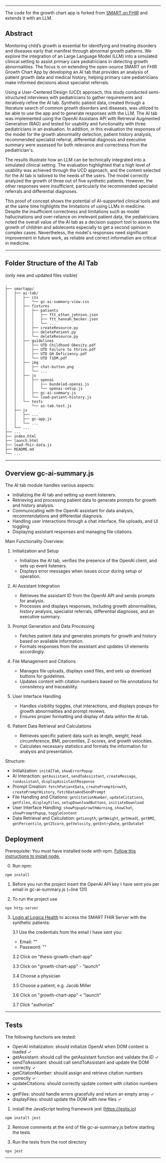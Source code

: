 --------------------------------------------------------------------------------
The code for the growth chart app is forked from [SMART on FHIR](https://github.com/smart-on-fhir/growth-chart-app/tree/master/js) and extends it with an LLM.
## Abstract
Monitoring child’s growth is essential for identifying and treating disorders and diseases early that manifest through abnormal growth patterns. We explore the integration of an Large Language Model (LLM) into a simulated clinical setting to assist primary care pediatricians in detecting growth abnormalities. The focus is on extending the open-source SMART on FHIR Growth Chart App by developing an AI tab that provides an analysis of patient growth data and medical history, helping primary care pediatricians make informed decisions about specialist referrals.

Using a User-Centered Design (UCD) approach, this study conducted semi-structured interviews with pediatricians to gather requirements and iteratively refine the AI tab. Synthetic patient data, created through a literature search of common growth disorders and diseases, was utilized to be able to use the app and to generate responses with the LLM. The AI tab was implemented using the OpenAI Assistans API with Retrieval Augmented Generation (RAG) and tested for usability and functionality with three pediatricians in an evaluation. In addition, in this evaluation the responses of the model for the growth abnormality detection, patient history analysis, recommended specialist referral, differential diagnosis and executive summary were assessed for both relevance and correctness from the pediatrician's.

The results illustrate how an LLM can be technically integrated into a simulated clinical setting. The evaluation highlighted that a high level of usability was achieved through the UCD approach, and the content selected for the AI tab is tailored to the needs of the users. The model correctly analyzed the growth of three out of five synthetic patients. However, the other responses were insufficient, particularly the recommended specialist referrals and differential diagnoses. 

This proof of concept shows the potential of AI-supported clinical tools and at the same time highlights the limitations of using LLMs in medicine. Despite the insufficient correctness and limitations such as model hallucinations and over-reliance on irrelevant patient data, the pediatricians noted the overall value of the AI tab as a decision support tool to assess the growth of children and adolecents especially to get a second opinion in complex cases. Nevertheless, the model's responses need significant improvement in future work, as reliable and correct information are critical in medicine.

--------------------------------------------------------------------------------

## Folder Structure of the AI Tab
(only new and updated files visible)
```
.
├── smartapp/
│   ├── ai-tab/
│   │   ├── css
│   │   │   └── gc-ai-summary-view.css
│   │   ├── fixtures
│   │   │   ├── patients
│   │   │   │   ├── ftt_ethan_johnson.json
│   │   │   │   ├── ftt_hannah_becker.json
│   │   │   │   └── ...
│   │   │   ├── createResource.py
│   │   │   ├── deletePatient.py
│   │   │   └── deleteResource.py
│   │   ├── guidelines
│   │   │   ├── UTD Childhood Obesity.pdf
│   │   │   ├── UTD Failure to thrive.pdf
│   │   │   ├── UTD GH Deficiency.pdf
│   │   │   └── UTD T1DM.pdf
│   │   ├── img
│   │   │   ├── chat-button.png
│   │   │   └── ...
│   │   ├── js
│   │   │   ├── openai
│   │   │   │   ├── bundeled-openai.js
│   │   │   │   └── openai-setup.js
│   │   │   ├── gc-ai-summary.js
│   │   │   └── load-patient-history.js
│   │   └── tests
│   │       └── ai-tab.test.js
│   ├── js
│   │   ├── ...
│   │   ├── gc-app.js
│   │   └── ...
│   └── ...
├── ...
├── index.html
├── launch.html
├── load-fhir-data.js
├── README.md
└── ...
```

-----------------------------------------------------------------------------
## Overview gc-ai-summary.js
The AI tab module handles various aspects:
  - Initializing the AI tab and setting up event listeners.
  - Retrieving and processing patient data to generate prompts for growth and history analysis.
  - Communicating with the OpenAI assistant for data analysis, recommendations and differential diagnosis.
  - Handling user interactions through a chat interface, file uploads, and UI toggling.
  - Displaying assistant responses and managing file citations.

Main Functionality Overview:
1. Initialization and Setup
    - Initializes the AI tab, verifies the presence of the OpenAI client, and sets up event listeners.
    - Displays error messages when issues occur during setup or operation.
  
2. AI Assistant Integration
    - Retrieves the assistant ID from the OpenAI API and sends prompts for analysis.
    - Processes and displays responses, including growth abnormalities, history analysis, specialist referrals, differential diagnoses, and an executive summary.
 
3. Prompt Generation and Data Processing
    - Fetches patient data and generates prompts for growth and history based on available information.
    - Formats responses from the assistant and updates UI elements accordingly.
 
4. File Management and Citations
    - Manages file uploads, displays used files, and sets up download buttons for guidelines.
    - Updates content with citation numbers based on file annotations for consistency and traceability.
 
5. User Interface Handling
    - Handles visibility toggles, chat interactions, and displays popups for growth abnormalities and prompt reviews.
    - Ensures proper formatting and display of data within the AI tab.
 
6. Patient Data Retrieval and Calculations
    - Retrieves specific patient data such as length, weight, head circumference, BMI, percentiles, Z-scores, and growth velocities.
    - Calculates necessary statistics and formats the information for analysis and presentation.
  
Structure:
 - Initialization: `initAITab`, `showErrorPopup`
 - AI Interaction: `getAssistant`, `sendToAssistant`, `createMessage`, `runAssistant`, `displayAssistantResponse`
 - Prompt Creation: `fetchPatientData`, `createPromptGrowth`, `createPromptHistory`, `fetchDataAndSendPrompt`
 - File Handling and Citations: `getCitationNumber`, `updateCitations`, `getFiles`, `displayFiles`, `setupDownloadButtons`, `initiateDownload`
 - User Interface Handling: `showPopupGrowthWarning`, `showChat`, `showPromptPopup`, `toggleContent`
 - Data Retrieval and Calculation: `getLength`, `getWeight`, `getHeadC`, `getBMI`, `getPercentile`, `getZScore`, `getVelocity`, `getEntryDate`, `getDataSet`
 

## Deployment

Prerequisite: You must have installed node with npm. [Follow this instructions to install node.](https://nodejs.org/en/download/package-manager/current)

0. Run npm:
```
npm install
```

1. Before you run the project insert the OpenAI API key I have sent you per email in gc-ai-summary.js (~line 131)

2. To run the project use 
```
npx http-server
```
3. [Login at Logica Health](https://sandbox.logicahealth.org) to access the SMART FHIR Server with the synthetic patients: 

    3.1 Use the credentials from the email I have sent you:
    -  Email: ""
    - Password: ""

    3.2 Click on "thesis-growth-chart-app"

    3.3 Click on "growth-chart-app" - "launch"

    3.4 Choose a physician

    3.5 Choose a patient, e.g. Jacob Miller

    3.6 Click on "growth-chart-app" < "launch"

    3.7 Click "authorize"

-----------------------------------------------------------------------------
## Tests
The following functions are tested:
-    OpenAI initialization: should initialize OpenAI when DOM content is loaded ✓ 
-    getAssistant: should call the getAssistant function and validate the ID ✓ 
-    sendToAssistant: should call sendToAssistant and update the DOM correctly ✓ 
-    getCitationNumber: should assign and retrieve citation numbers correctly ✓ 
-    updateCitations: should correctly update content with citation numbers ✓ 
-    getFiles: should handle errors gracefully and return an empty array ✓ 
-    displayFiles: should update the DOM with new files ✓  

1. install the JavaScript testing framework jest (https://jestjs.io)
```
npm install jest
```

2. Remove comments at the end of file gc-ai-summary.js before starting the tests

3. Run the tests from the root directory
```
npx jest
```
---
